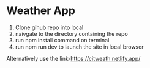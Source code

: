 # Weather App

1. Clone gihub repo into local
2. naivgate to the directory containing the repo
3. run npm install command on terminal
4. run npm run dev to launch the site in local browser

Alternatively use the link-https://citweath.netlify.app/
